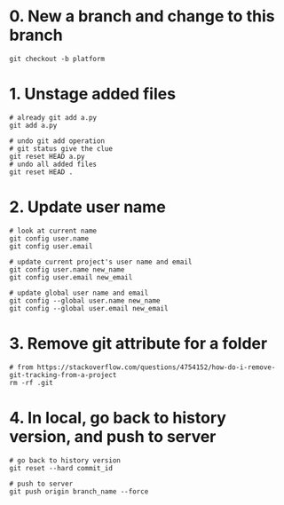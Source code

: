 # 0. New a branch and change to this branch
`git checkout -b platform`


# 1. Unstage added files
```
# already git add a.py
git add a.py

# undo git add operation
# git status give the clue
git reset HEAD a.py
# undo all added files
git reset HEAD .
```
# 2. Update user name
```
# look at current name
git config user.name
git config user.email

# update current project's user name and email
git config user.name new_name
git config user.email new_email

# update global user name and email
git config --global user.name new_name
git config --global user.email new_email
```

# 3. Remove git attribute for a folder
```
# from https://stackoverflow.com/questions/4754152/how-do-i-remove-git-tracking-from-a-project
rm -rf .git
```

# 4. In local, go back to history version, and push to server
```
# go back to history version
git reset --hard commit_id

# push to server
git push origin branch_name --force
```
